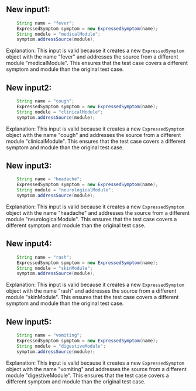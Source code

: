 ## New input1:
```java
    String name = "fever";
    ExpressedSymptom symptom = new ExpressedSymptom(name);
    String module = "medicalModule";
    symptom.addressSource(module);
```
Explanation: This input is valid because it creates a new `ExpressedSymptom` object with the name "fever" and addresses the source from a different module "medicalModule". This ensures that the test case covers a different symptom and module than the original test case.

## New input2:
```java
    String name = "cough";
    ExpressedSymptom symptom = new ExpressedSymptom(name);
    String module = "clinicalModule";
    symptom.addressSource(module);
```
Explanation: This input is valid because it creates a new `ExpressedSymptom` object with the name "cough" and addresses the source from a different module "clinicalModule". This ensures that the test case covers a different symptom and module than the original test case.

## New input3:
```java
    String name = "headache";
    ExpressedSymptom symptom = new ExpressedSymptom(name);
    String module = "neurologicalModule";
    symptom.addressSource(module);
```
Explanation: This input is valid because it creates a new `ExpressedSymptom` object with the name "headache" and addresses the source from a different module "neurologicalModule". This ensures that the test case covers a different symptom and module than the original test case.

## New input4:
```java
    String name = "rash";
    ExpressedSymptom symptom = new ExpressedSymptom(name);
    String module = "skinModule";
    symptom.addressSource(module);
```
Explanation: This input is valid because it creates a new `ExpressedSymptom` object with the name "rash" and addresses the source from a different module "skinModule". This ensures that the test case covers a different symptom and module than the original test case.

## New input5:
```java
    String name = "vomiting";
    ExpressedSymptom symptom = new ExpressedSymptom(name);
    String module = "digestiveModule";
    symptom.addressSource(module);
```
Explanation: This input is valid because it creates a new `ExpressedSymptom` object with the name "vomiting" and addresses the source from a different module "digestiveModule". This ensures that the test case covers a different symptom and module than the original test case.
